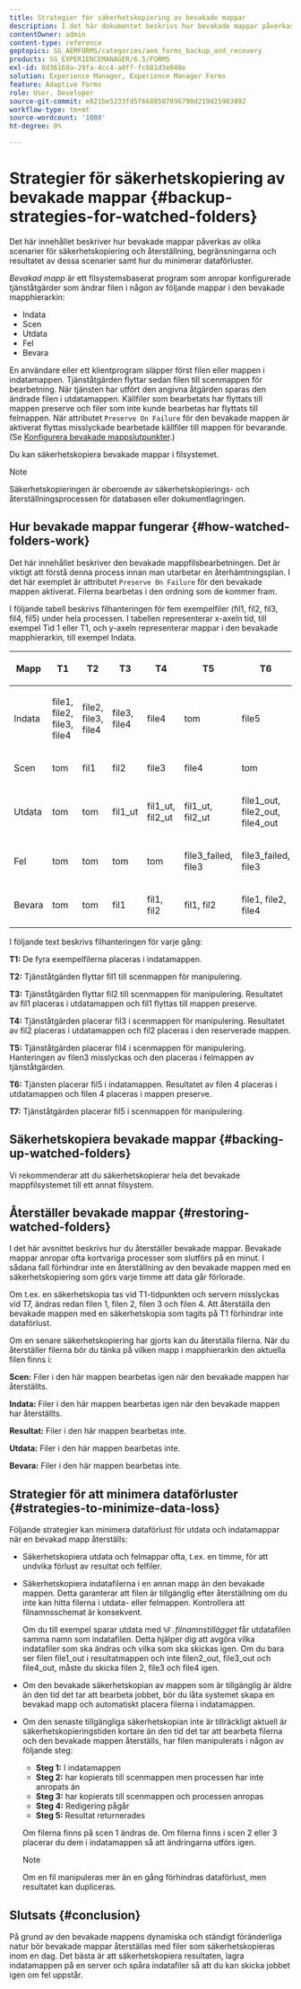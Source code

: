 ```yaml
---
title: Strategier för säkerhetskopiering av bevakade mappar
description: I det här dokumentet beskrivs hur bevakade mappar påverkas av olika scenarier för säkerhetskopiering och återställning, begränsningar och resultat för dessa scenarier och hur du minimerar dataförluster.
contentOwner: admin
content-type: reference
geptopics: SG_AEMFORMS/categories/aem_forms_backup_and_recovery
products: SG_EXPERIENCEMANAGER/6.5/FORMS
exl-id: 0d36160a-29fa-4cc4-a0ff-fc681d3e040e
solution: Experience Manager, Experience Manager Forms
feature: Adaptive Forms
role: User, Developer
source-git-commit: e821be5233fd5f6688507096790d219d25903892
workflow-type: tm+mt
source-wordcount: '1080'
ht-degree: 0%

---
```


# Strategier för säkerhetskopiering av bevakade mappar {#backup-strategies-for-watched-folders}

Det här innehållet beskriver hur bevakade mappar påverkas av olika scenarier för säkerhetskopiering och återställning, begränsningarna och resultatet av dessa scenarier samt hur du minimerar dataförluster.

*Bevakad mapp* är ett filsystemsbaserat program som anropar konfigurerade tjänståtgärder som ändrar filen i någon av följande mappar i den bevakade mapphierarkin:

* Indata
* Scen
* Utdata
* Fel
* Bevara

En användare eller ett klientprogram släpper först filen eller mappen i indatamappen. Tjänståtgärden flyttar sedan filen till scenmappen för bearbetning. När tjänsten har utfört den angivna åtgärden sparas den ändrade filen i utdatamappen. Källfiler som bearbetats har flyttats till mappen preserve och filer som inte kunde bearbetas har flyttats till felmappen. När attributet `Preserve On Failure` för den bevakade mappen är aktiverat flyttas misslyckade bearbetade källfiler till mappen för bevarande. (Se [Konfigurera bevakade mappslutpunkter](/help/forms/using/admin-help/configuring-watched-folder-endpoints.md#configuring-watched-folder-endpoints).)

Du kan säkerhetskopiera bevakade mappar i filsystemet.

>[!NOTE]
>
>Säkerhetskopieringen är oberoende av säkerhetskopierings- och återställningsprocessen för databasen eller dokumentlagringen.

## Hur bevakade mappar fungerar {#how-watched-folders-work}

Det här innehållet beskriver den bevakade mappfilsbearbetningen. Det är viktigt att förstå denna process innan man utarbetar en återhämtningsplan. I det här exemplet är attributet `Preserve On Failure` för den bevakade mappen aktiverat. Filerna bearbetas i den ordning som de kommer fram.

I följande tabell beskrivs filhanteringen för fem exempelfiler (fil1, fil2, fil3, fil4, fil5) under hela processen. I tabellen representerar x-axeln tid, till exempel Tid 1 eller T1, och y-axeln representerar mappar i den bevakade mapphierarkin, till exempel Indata.

<table>
 <thead>
  <tr>
   <th><p>Mapp</p></th>
   <th><p>T1</p></th>
   <th><p>T2</p></th>
   <th><p>T3</p></th>
   <th><p>T4</p></th>
   <th><p>T5</p></th>
   <th><p>T6</p></th>
   <th><p>T7</p></th>
  </tr>
 </thead>
 <tbody>
  <tr>
   <td><p>Indata</p></td>
   <td><p>file1, file2, file3, file4</p></td>
   <td><p>file2, file3, file4</p></td>
   <td><p>file3, file4</p></td>
   <td><p>file4</p></td>
   <td><p>tom</p></td>
   <td><p>file5</p></td>
   <td><p>tom</p></td>
  </tr>
  <tr>
   <td><p>Scen</p></td>
   <td><p>tom</p></td>
   <td><p>fil1</p></td>
   <td><p>fil2</p></td>
   <td><p>file3</p></td>
   <td><p>file4</p></td>
   <td><p>tom</p></td>
   <td><p>file5</p></td>
  </tr>
  <tr>
   <td><p>Utdata</p></td>
   <td><p>tom</p></td>
   <td><p>tom</p></td>
   <td><p>fil1_ut</p></td>
   <td><p>fil1_ut, fil2_ut</p></td>
   <td><p>fil1_ut, fil2_ut</p></td>
   <td><p>file1_out, file2_out, file4_out</p></td>
   <td><p>file1_out, file2_out, file4_out</p></td>
  </tr>
  <tr>
   <td><p>Fel</p></td>
   <td><p>tom</p></td>
   <td><p>tom</p></td>
   <td><p>tom</p></td>
   <td><p>tom</p></td>
   <td><p>file3_failed, file3 </p></td>
   <td><p>file3_failed, file3 </p></td>
   <td><p>file3_failed, file3 </p></td>
  </tr>
  <tr>
   <td><p>Bevara</p></td>
   <td><p>tom</p></td>
   <td><p>tom</p></td>
   <td><p>fil1 </p></td>
   <td><p>fil1, fil2 </p></td>
   <td><p>fil1, fil2 </p></td>
   <td><p>file1, file2, file4 </p></td>
   <td><p>file1, file2, file4 </p></td>
  </tr>
 </tbody>
</table>

I följande text beskrivs filhanteringen för varje gång:

**T1:** De fyra exempelfilerna placeras i indatamappen.

**T2:** Tjänståtgärden flyttar fil1 till scenmappen för manipulering.

**T3:** Tjänståtgärden flyttar fil2 till scenmappen för manipulering. Resultatet av fil1 placeras i utdatamappen och fil1 flyttas till mappen preserve.

**T4:** Tjänståtgärden placerar fil3 i scenmappen för manipulering. Resultatet av fil2 placeras i utdatamappen och fil2 placeras i den reserverade mappen.

**T5:** Tjänståtgärden placerar fil4 i scenmappen för manipulering. Hanteringen av filen3 misslyckas och den placeras i felmappen av tjänståtgärden.

**T6:** Tjänsten placerar fil5 i indatamappen. Resultatet av filen 4 placeras i utdatamappen och filen 4 placeras i mappen preserve.

**T7:** Tjänståtgärden placerar fil5 i scenmappen för manipulering.

## Säkerhetskopiera bevakade mappar {#backing-up-watched-folders}

Vi rekommenderar att du säkerhetskopierar hela det bevakade mappfilsystemet till ett annat filsystem.

## Återställer bevakade mappar {#restoring-watched-folders}

I det här avsnittet beskrivs hur du återställer bevakade mappar. Bevakade mappar anropar ofta kortvariga processer som slutförs på en minut. I sådana fall förhindrar inte en återställning av den bevakade mappen med en säkerhetskopiering som görs varje timme att data går förlorade.

Om t.ex. en säkerhetskopia tas vid T1-tidpunkten och servern misslyckas vid T7, ändras redan filen 1, filen 2, filen 3 och filen 4. Att återställa den bevakade mappen med en säkerhetskopia som tagits på T1 förhindrar inte dataförlust.

Om en senare säkerhetskopiering har gjorts kan du återställa filerna. När du återställer filerna bör du tänka på vilken mapp i mapphierarkin den aktuella filen finns i:

**Scen:** Filer i den här mappen bearbetas igen när den bevakade mappen har återställts.

**Indata:** Filer i den här mappen bearbetas igen när den bevakade mappen har återställts.

**Resultat:** Filer i den här mappen bearbetas inte.

**Utdata:** Filer i den här mappen bearbetas inte.

**Bevara:** Filer i den här mappen bearbetas inte.

## Strategier för att minimera dataförluster {#strategies-to-minimize-data-loss}

Följande strategier kan minimera dataförlust för utdata och indatamappar när en bevakad mapp återställs:

* Säkerhetskopiera utdata och felmappar ofta, t.ex. en timme, för att undvika förlust av resultat och felfiler.
* Säkerhetskopiera indatafilerna i en annan mapp än den bevakade mappen. Detta garanterar att filen är tillgänglig efter återställning om du inte kan hitta filerna i utdata- eller felmappen. Kontrollera att filnamnsschemat är konsekvent.

  Om du till exempel sparar utdata med `%F.`*filnamnstillägget* får utdatafilen samma namn som indatafilen. Detta hjälper dig att avgöra vilka indatafiler som ska ändras och vilka som ska skickas igen. Om du bara ser filen file1_out i resultatmappen och inte filen2_out, file3_out och file4_out, måste du skicka filen 2, file3 och file4 igen.

* Om den bevakade säkerhetskopian av mappen som är tillgänglig är äldre än den tid det tar att bearbeta jobbet, bör du låta systemet skapa en bevakad mapp och automatiskt placera filerna i indatamappen.
* Om den senaste tillgängliga säkerhetskopian inte är tillräckligt aktuell är säkerhetskopieringstiden kortare än den tid det tar att bearbeta filerna och den bevakade mappen återställs, har filen manipulerats i någon av följande steg:

   * **Steg 1:** I indatamappen
   * **Steg 2:** har kopierats till scenmappen men processen har inte anropats än
   * **Steg 3:** har kopierats till scenmappen och processen anropas
   * **Steg 4:** Redigering pågår
   * **Steg 5:** Resultat returnerades

  Om filerna finns på scen 1 ändras de. Om filerna finns i scen 2 eller 3 placerar du dem i indatamappen så att ändringarna utförs igen.

  >[!NOTE]
  >
  >Om en fil manipuleras mer än en gång förhindras dataförlust, men resultatet kan dupliceras.

## Slutsats {#conclusion}

På grund av den bevakade mappens dynamiska och ständigt föränderliga natur bör bevakade mappar återställas med filer som säkerhetskopieras inom en dag. Det bästa är att säkerhetskopiera resultaten, lagra indatamappen på en server och spåra indatafiler så att du kan skicka jobbet igen om fel uppstår.
